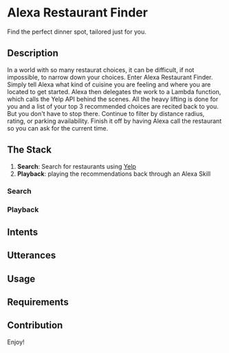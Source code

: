 # Alexa Restaurant Finder 
Find the perfect dinner spot, tailored just for you. 

## Description
In a world with so many restaurat choices, it can be difficult, if not impossible, to narrow down your choices. Enter Alexa Restaurant Finder. Simply tell Alexa what kind of cuisine you are feeling and where you are located to get started. Alexa then delegates the work to a Lambda function, which calls the Yelp API behind the scenes. All the heavy lifting is done for you and a list of your top 3 recommended choices are recited back to you. But you don't have to stop there. Continue to filter by distance radius, rating, or parking availability. Finish it off by having Alexa call the restaurant so you can ask for the current time. 

## The Stack

1. **Search**: Search for restaurants using [Yelp](https://www.yelp.com/developers/documentation/v3)
2. **Playback**: playing the recommendations back through an Alexa Skill

### Search 

### Playback

## Intents

## Utterances 

## Usage

## Requirements

## Contribution

Enjoy!
